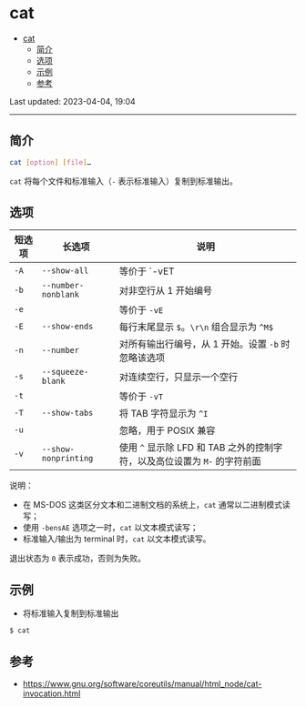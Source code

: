 # cat

- [cat](#cat)
  - [简介](#简介)
  - [选项](#选项)
  - [示例](#示例)
  - [参考](#参考)

Last updated: 2023-04-04, 19:04
****

## 简介

```bash
cat [option] [file]…
```

`cat` 将每个文件和标准输入（`-` 表示标准输入）复制到标准输出。

## 选项

| 短选项 | 长选项 | 说明 |
|--|--|--|
| `-A` | `--show-all` | 等价于 `-vET |
| `-b` | `--number-nonblank` | 对非空行从 1 开始编号 |
| `-e` |  | 等价于 `-vE` |
| `-E` | `--show-ends` | 每行末尾显示 `$`。`\r\n` 组合显示为 `^M$` |
| `-n` | `--number` | 对所有输出行编号，从 1 开始。设置 `-b` 时忽略该选项 |
| `-s` | `--squeeze-blank` | 对连续空行，只显示一个空行 |
| `-t` |  | 等价于 `-vT` |
| `-T` | `--show-tabs` | 将 TAB 字符显示为 `^I` |
| `-u` |  | 忽略，用于 POSIX 兼容 |
| `-v` | `--show-nonprinting` | 使用 `^` 显示除 LFD 和 TAB 之外的控制字符，以及高位设置为 `M-` 的字符前面 |

说明：

- 在 MS-DOS 这类区分文本和二进制文档的系统上，`cat` 通常以二进制模式读写；
- 使用 `-bensAE` 选项之一时，`cat` 以文本模式读写；
- 标准输入/输出为 terminal 时，`cat` 以文本模式读写。

退出状态为 `0` 表示成功，否则为失败。

## 示例

- 将标准输入复制到标准输出

```bash
$ cat
```



## 参考

- https://www.gnu.org/software/coreutils/manual/html_node/cat-invocation.html